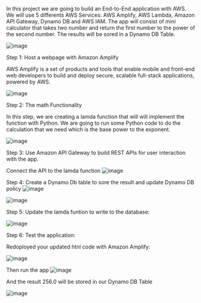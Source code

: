 In this project we are going to build an End-to-End application with AWS. We will use 5 differents AWS Services: AWS Amplify, AWS Lambda, Amazon API Gateway, Dynamo DB and AWS IAM.
The app will consist of mini calculator that takes two number and return the first number to the power of the second number. The results will be sored in a Dynamo DB Table.

![image](https://github.com/ChannickE/AWS_Projects/assets/148730724/2690d44b-3e01-4970-a309-72569395322f)


Step 1: Host a webpage with Amazon Amplify

AWS Amplify is a set of products and tools that enable mobile and front-end web developers to build and deploy secure, scalable full-stack applications, powered by AWS.

![image](https://github.com/ChannickE/AWS_Projects/assets/148730724/a5f34d29-3ea1-43dd-bb54-c293f27ccf27)



Step 2: The math Functionality

In this step, we are creating a lamda function that will will implement the function with Python.
We are going to run some Python code to do the calculation that we need which is the base power to the exponent.


![image](https://github.com/ChannickE/AWS_Projects/assets/148730724/0a720960-4500-4199-af68-e881824c0775)

Step 3: Use Amazon API Gateway to build REST APIs for user interaction with the app.

Connect the API to the lamda function
![image](https://github.com/ChannickE/AWS_Projects/assets/148730724/c084ee65-dd29-4dc8-a4ab-d38a318a0e07)


Step 4: Create a Dynamo Db table to sore the result and update Dynamo DB policy
![image](https://github.com/ChannickE/AWS_Projects/assets/148730724/1994c9aa-a035-4523-a17a-92d5132c89dc)

![image](https://github.com/ChannickE/AWS_Projects/assets/148730724/1977d3e8-0afc-4963-943a-088b618e08f1)


Step 5: Update the lamda funtion to write to the database:

![image](https://github.com/ChannickE/AWS_Projects/assets/148730724/990e2ed7-afb0-4bfd-b270-fb59cac422b0)


Step 6: Test the application:

Redoployed your updated htnl code with Amazon Amplify:

![image](https://github.com/ChannickE/AWS_Projects/assets/148730724/6a0b096b-8018-41b1-b75d-05af42b732c5)

Then run the app 
![image](https://github.com/ChannickE/AWS_Projects/assets/148730724/9180985b-2d49-4ba5-a64f-8cd9e2bf968c)

And the result 256.0 will be stored in our Dynamo DB Table

![image](https://github.com/ChannickE/AWS_Projects/assets/148730724/78d4b381-6658-4ace-859e-24af6b30a7db)

